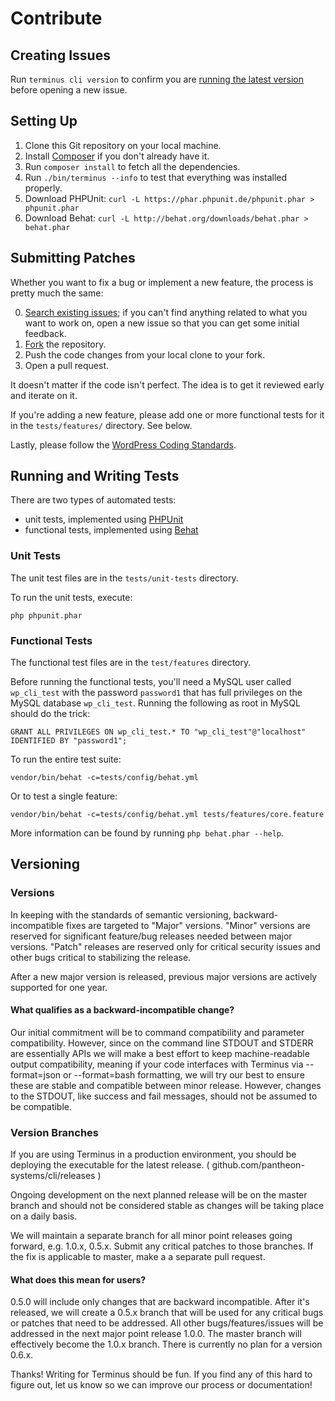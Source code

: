 Contribute
==========

Creating Issues
---------------

Run `terminus cli version` to confirm you are [running the latest version](https://github.com/pantheon-systems/cli/wiki/Installation) before opening a new issue.

Setting Up
----------

1. Clone this Git repository on your local machine.
2. Install [Composer](https://getcomposer.org/) if you don't already have it.
2. Run `composer install` to fetch all the dependencies.
3. Run `./bin/terminus --info` to test that everything was installed properly.
4. Download PHPUnit: `curl -L https://phar.phpunit.de/phpunit.phar > phpunit.phar`
5. Download Behat: `curl -L http://behat.org/downloads/behat.phar > behat.phar`

Submitting Patches
------------------

Whether you want to fix a bug or implement a new feature, the process is pretty much the same:

0. [Search existing issues](https://github.com/pantheon-systems/cli/issues); if you can't find anything related to what you want to work on, open a new issue so that you can get some initial feedback.
1. [Fork](https://github.com/pantheon-systems/cli/fork) the repository.
2. Push the code changes from your local clone to your fork.
3. Open a pull request.

It doesn't matter if the code isn't perfect. The idea is to get it reviewed early and iterate on it.

If you're adding a new feature, please add one or more functional tests for it in the `tests/features/` directory. See below.

Lastly, please follow the [WordPress Coding Standards](http://make.wordpress.org/core/handbook/coding-standards/).

Running and Writing Tests
-------------------------

There are two types of automated tests:

* unit tests, implemented using [PHPUnit](http://phpunit.de/)
* functional tests, implemented using [Behat](http://behat.org)

### Unit Tests

The unit test files are in the `tests/unit-tests` directory.

To run the unit tests, execute:

    php phpunit.phar

### Functional Tests

The functional test files are in the `test/features` directory.

Before running the functional tests, you'll need a MySQL user called `wp_cli_test` with the
password `password1` that has full privileges on the MySQL database `wp_cli_test`.
Running the following as root in MySQL should do the trick:

    GRANT ALL PRIVILEGES ON wp_cli_test.* TO "wp_cli_test"@"localhost" IDENTIFIED BY "password1";

To run the entire test suite:

  `vendor/bin/behat -c=tests/config/behat.yml`

Or to test a single feature:

    vendor/bin/behat -c=tests/config/behat.yml tests/features/core.feature

More information can be found by running `php behat.phar --help`.

Versioning 
--------------

### Versions 

In keeping with the standards of semantic versioning, backward-incompatible fixes are targeted to "Major" versions. "Minor" versions are reserved for significant feature/bug releases needed between major versions. "Patch" releases are reserved only for critical security issues and other bugs critical to stabilizing the release. 

After a new major version is released, previous major versions are actively supported for one year. 

#### What qualifies as a backward-incompatible change?

Our initial commitment will be to command compatibility and parameter compatibility. However, since on the command line STDOUT and STDERR are essentially APIs we will make a best effort to keep machine-readable output compatibility, meaning if your code interfaces with Terminus via --format=json or --format=bash formatting, we will try our best to ensure these are stable and compatible between minor release. However, changes to the STDOUT, like success and fail messages, should not be assumed to be compatible. 

### Version Branches 

If you are using Terminus in a production environment, you should be deploying the executable for the latest release. ( github.com/pantheon-systems/cli/releases )

Ongoing development on the next planned release will be on the master branch and should not be considered stable as changes will be taking place on a daily basis. 

We will maintain a separate branch for all minor point releases going forward, e.g. 1.0.x, 0.5.x. Submit any critical patches to those branches. If the fix is applicable to master, make a a separate pull request.

#### What does this mean for users?

0.5.0 will include only changes that are backward incompatible. After it's released, we will create a 0.5.x branch that will be used for any critical bugs or patches that need to be addressed. All other bugs/features/issues will be addressed in the next major point release 1.0.0. The master branch will effectively become the 1.0.x branch. There is currently no plan for a version 0.6.x. 

Thanks! Writing for Terminus should be fun. If you find any of this hard to figure
out, let us know so we can improve our process or documentation!
